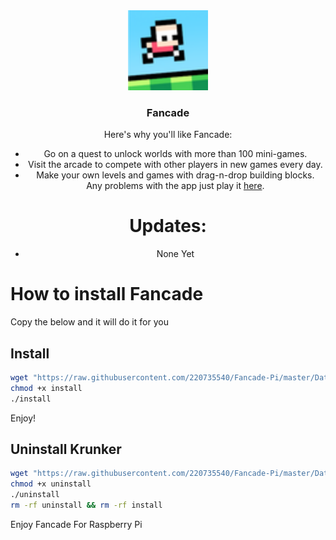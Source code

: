 <div align='center'>
<img src='./icon-64.png' width='128px'> 
<h3>Fancade</h1>
Here's why you'll like Fancade:

- Go on a quest to unlock worlds with more than 100 mini-games.</br>
- Visit the arcade to compete with other players in new games every day.</br>
- Make your own levels and games with drag-n-drop building blocks.</br>
Any problems with the app just play it <a href='https://play.fancade.com'>here</a>.
  
# Updates:
- None Yet
</div>
  
# How to install Fancade
Copy the below and it will do it for you
## Install
```sh
wget "https://raw.githubusercontent.com/220735540/Fancade-Pi/master/Data/install"
chmod +x install
./install
```
Enjoy!

## Uninstall Krunker
```sh
wget "https://raw.githubusercontent.com/220735540/Fancade-Pi/master/Data/uninstall"
chmod +x uninstall
./uninstall
rm -rf uninstall && rm -rf install
```
Enjoy Fancade For Raspberry Pi
